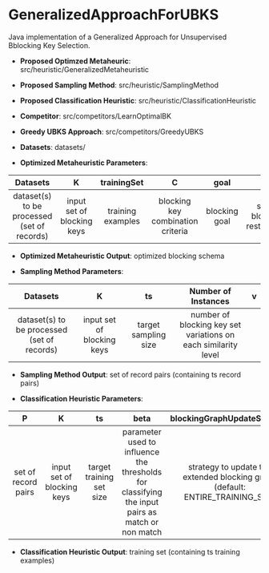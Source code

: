 # GeneralizedApproachForUBKS
Java implementation of a Generalized Approach for Unsupervised Bblocking Key Selection.

- **Proposed Optimzed Metaheuric**: src/heuristic/GeneralizedMetaheuristic
  
- **Proposed Sampling Method**: src/heuristic/SamplingMethod

- **Proposed Classification Heuristic**: src/heuristic/ClassificationHeuristic
 
- **Competitor**: src/competitors/LearnOptimalBK
 
- **Greedy UBKS Approach**: src/competitors/GreedyUBKS

- **Datasets**: datasets/

- **Optimized Metaheuristic Parameters**: 

| Datasets | K | trainingSet | C | goal | Psi |
| :-----: | :---: | :---: | :-----: | :---: | :---: | 
| dataset(s) to be processed (set of records) | input set of blocking keys | training examples  | blocking key combination criteria | blocking goal | set of blocking restrictions |

- **Optimized Metaheuristic Output**: optimized blocking schema 

- **Sampling Method Parameters**: 

| Datasets | K | ts | Number of Instances | v |
| :-----: | :---: | :---: | :-----: | :-----: | 
| dataset(s) to be processed (set of records) | input set of blocking keys  | target sampling size  | number of blocking key set variations on each similarity level |

- **Sampling Method Output**: set of record pairs (containing ts record pairs)

- **Classification Heuristic Parameters**: 

| P | K | ts | beta | blockingGraphUpdateStrategy | 
| :-----: | :---: | :---: | :-----: | :-----: | 
| set of record pairs | input set of blocking keys | target training set size | parameter used to influence the thresholds for classifying the input pairs as match or non match | strategy to update the extended blocking graph (default: ENTIRE_TRAINING_SET) | 

- **Classification Heuristic Output**: training set (containing ts training examples)
